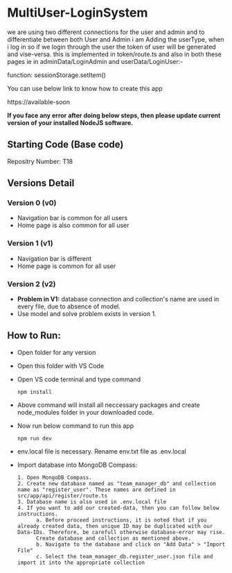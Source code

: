 # MultiUser-LoginSystem

we are using two different connections for the user and admin and to differentiate between both User and Admin i am Adding the userType, when i log in so if we login through the user the token of user will be generated and vise-versa. this is implemented in token/route.ts and also in both these pages ie in adminData/LoginAdmin and userData/LoginUser:-

function: sessionStorage.setItem()

You can use below link to know how to create this app

https://available-soon

**If you face any error after doing below steps, then please update current version of your installed NodeJS software.**

## Starting Code (Base code)

Repositry Number: T18

## Versions Detail

### Version 0 (v0)

- Navigation bar is common for all users
- Home page is also common for all user

### Version 1 (v1)

- Navigation bar is different
- Home page is common for all user

### Version 2 (v2)

- **Problem in V1:** database connection and collection's name are used in every file, due to absence of model.
- Use model and solve problem exists in version 1.

## How to Run:

- Open folder for any version
- Open this folder with VS Code
- Open VS code terminal and type command

      npm install

- Above command will install all neccessary packages and create node_modules folder in your downloaded code.

- Now run below command to run this app

      npm run dev

- env.local file is necessary. Rename env.txt file as .env.local

- Import database into MongoDB Compass:

      1. Open MongoDB Compass.
      2. Create new database named as "team_manager_db" and collection name as "register_user". These names are defined in src/app/api/register/route.ts
      3. Database name is also used in .env.local file
      4. If you want to add our created-data, then you can follow below instructions.
            a. Before proceed instructions, it is noted that if you already created data, then unique ID may be duplicated with our Data-IDs. Therefore, be carefull otherwise database-error may rise.
            Create database and collection as mentioned above.
            b. Navigate to the database and click on "Add Data" > "Import File"
            c. Select the team_manager_db.register_user.json file and import it into the appropriate collection
